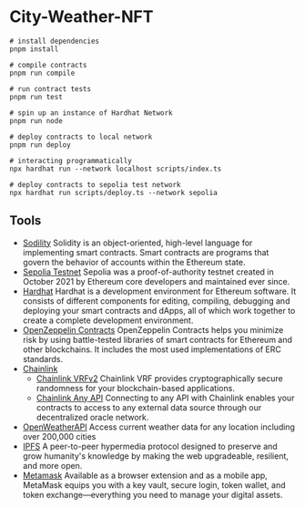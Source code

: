 # City-Weather-NFT

```
# install dependencies
pnpm install

# compile contracts
pnpm run compile

# run contract tests
pnpm run test

# spin up an instance of Hardhat Network
pnpm run node

# deploy contracts to local network
pnpm run deploy

# interacting programmatically
npx hardhat run --network localhost scripts/index.ts

# deploy contracts to sepolia test network
npx hardhat run scripts/deploy.ts --network sepolia
```
## Tools
- [Sodility](https://docs.soliditylang.org/en/v0.8.20/)
    Solidity is an object-oriented, high-level language for implementing smart contracts. Smart contracts are programs that govern the behavior of accounts within the Ethereum state.
- [Sepolia Testnet](https://sepoliafaucet.com/)
    Sepolia was a proof-of-authority testnet created in October 2021 by Ethereum core developers and maintained ever since. 
- [Hardhat](https://hardhat.org)
    Hardhat is a development environment for Ethereum software. It consists of different components for editing, compiling, debugging and deploying your smart contracts and dApps, all of which work together to create a complete development environment.
- [OpenZeppelin Contracts](https://www.openzeppelin.com/contracts)
    OpenZeppelin Contracts helps you minimize risk by using battle-tested libraries of smart contracts for Ethereum and other blockchains. It includes the most used implementations of ERC standards.
- [Chainlink](https://chain.link/)
    - [Chainlink VRFv2](https://docs.chain.link/vrf/v2/introduction)
        Chainlink VRF provides cryptographically secure randomness for your blockchain-based applications.
    - [Chainlink Any API](https://docs.chain.link/any-api/introduction)
        Connecting to any API with Chainlink enables your contracts to access to any external data source through our decentralized oracle network. 
- [OpenWeatherAPI](https://openweathermap.org/)
    Access current weather data for any location including over 200,000 cities
- [IPFS](https://ipfs.tech/)
    A peer-to-peer hypermedia protocol designed to preserve and grow humanity's knowledge by making the web upgradeable, resilient, and more open.
- [Metamask](https://metamask.io/)
    Available as a browser extension and as a mobile app, MetaMask equips you with a key vault, secure login, token wallet, and token exchange—everything you need to manage your digital assets.
